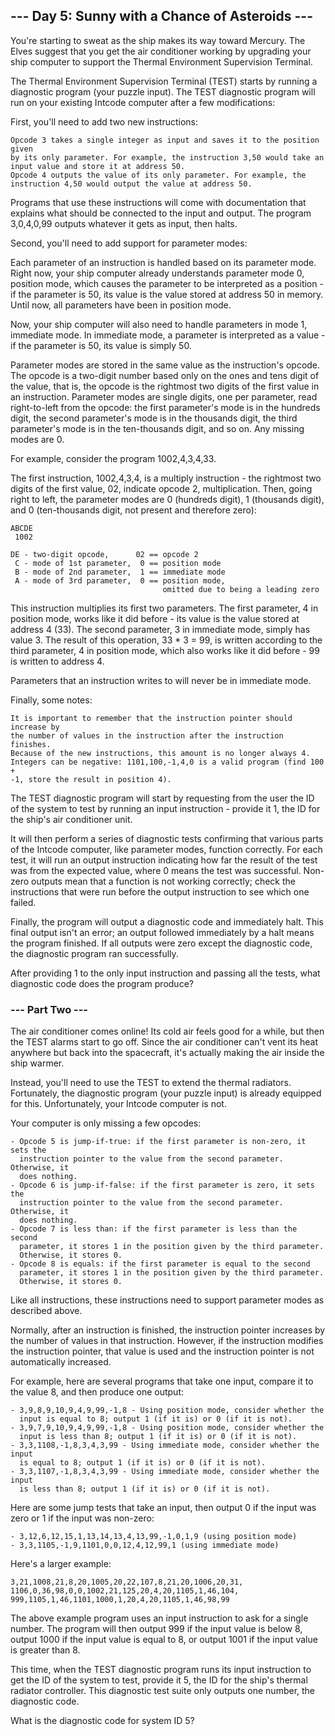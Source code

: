## --- Day 5: Sunny with a Chance of Asteroids ---

You're starting to sweat as the ship makes its way toward Mercury. The Elves
suggest that you get the air conditioner working by upgrading your ship
computer to support the Thermal Environment Supervision Terminal.

The Thermal Environment Supervision Terminal (TEST) starts by running a
diagnostic program (your puzzle input). The TEST diagnostic program will run on
your existing Intcode computer after a few modifications:

First, you'll need to add two new instructions:

	Opcode 3 takes a single integer as input and saves it to the position given
	by its only parameter. For example, the instruction 3,50 would take an
	input value and store it at address 50.
	Opcode 4 outputs the value of its only parameter. For example, the
	instruction 4,50 would output the value at address 50.

Programs that use these instructions will come with documentation that explains
what should be connected to the input and output. The program 3,0,4,0,99
outputs whatever it gets as input, then halts.

Second, you'll need to add support for parameter modes:

Each parameter of an instruction is handled based on its parameter mode. Right
now, your ship computer already understands parameter mode 0, position mode,
which causes the parameter to be interpreted as a position - if the parameter
is 50, its value is the value stored at address 50 in memory. Until now, all
parameters have been in position mode.

Now, your ship computer will also need to handle parameters in mode 1,
immediate mode. In immediate mode, a parameter is interpreted as a value - if
the parameter is 50, its value is simply 50.

Parameter modes are stored in the same value as the instruction's opcode. The
opcode is a two-digit number based only on the ones and tens digit of the
value, that is, the opcode is the rightmost two digits of the first value in an
instruction. Parameter modes are single digits, one per parameter, read
right-to-left from the opcode: the first parameter's mode is in the hundreds
digit, the second parameter's mode is in the thousands digit, the third
parameter's mode is in the ten-thousands digit, and so on. Any missing modes
are 0.

For example, consider the program 1002,4,3,4,33.

The first instruction, 1002,4,3,4, is a multiply instruction - the rightmost
two digits of the first value, 02, indicate opcode 2, multiplication. Then,
going right to left, the parameter modes are 0 (hundreds digit), 1 (thousands
digit), and 0 (ten-thousands digit, not present and therefore zero):

```
ABCDE
 1002

DE - two-digit opcode,      02 == opcode 2
 C - mode of 1st parameter,  0 == position mode
 B - mode of 2nd parameter,  1 == immediate mode
 A - mode of 3rd parameter,  0 == position mode,
                                  omitted due to being a leading zero
```

This instruction multiplies its first two parameters. The first parameter, 4 in
position mode, works like it did before - its value is the value stored at
address 4 (33). The second parameter, 3 in immediate mode, simply has value 3.
The result of this operation, 33 * 3 = 99, is written according to the third
parameter, 4 in position mode, which also works like it did before - 99 is
written to address 4.

Parameters that an instruction writes to will never be in immediate mode.

Finally, some notes:

	It is important to remember that the instruction pointer should increase by
	the number of values in the instruction after the instruction finishes.
	Because of the new instructions, this amount is no longer always 4.
	Integers can be negative: 1101,100,-1,4,0 is a valid program (find 100 +
	-1, store the result in position 4).

The TEST diagnostic program will start by requesting from the user the ID of
the system to test by running an input instruction - provide it 1, the ID for
the ship's air conditioner unit.

It will then perform a series of diagnostic tests confirming that various parts
of the Intcode computer, like parameter modes, function correctly. For each
test, it will run an output instruction indicating how far the result of the
test was from the expected value, where 0 means the test was successful.
Non-zero outputs mean that a function is not working correctly; check the
instructions that were run before the output instruction to see which one
failed.

Finally, the program will output a diagnostic code and immediately halt. This
final output isn't an error; an output followed immediately by a halt means the
program finished. If all outputs were zero except the diagnostic code, the
diagnostic program ran successfully.

After providing 1 to the only input instruction and passing all the tests, what
diagnostic code does the program produce?

### --- Part Two ---

The air conditioner comes online! Its cold air feels good for a while, but then
the TEST alarms start to go off. Since the air conditioner can't vent its heat
anywhere but back into the spacecraft, it's actually making the air inside the
ship warmer.

Instead, you'll need to use the TEST to extend the thermal radiators.
Fortunately, the diagnostic program (your puzzle input) is already equipped for
this. Unfortunately, your Intcode computer is not.

Your computer is only missing a few opcodes:

	- Opcode 5 is jump-if-true: if the first parameter is non-zero, it sets the
	  instruction pointer to the value from the second parameter. Otherwise, it
	  does nothing.
	- Opcode 6 is jump-if-false: if the first parameter is zero, it sets the
	  instruction pointer to the value from the second parameter. Otherwise, it
	  does nothing.
	- Opcode 7 is less than: if the first parameter is less than the second
	  parameter, it stores 1 in the position given by the third parameter.
	  Otherwise, it stores 0.
	- Opcode 8 is equals: if the first parameter is equal to the second
	  parameter, it stores 1 in the position given by the third parameter.
	  Otherwise, it stores 0.

Like all instructions, these instructions need to support parameter modes as
described above.

Normally, after an instruction is finished, the instruction pointer increases
by the number of values in that instruction. However, if the instruction
modifies the instruction pointer, that value is used and the instruction
pointer is not automatically increased.

For example, here are several programs that take one input, compare it to the
value 8, and then produce one output:

	- 3,9,8,9,10,9,4,9,99,-1,8 - Using position mode, consider whether the
	  input is equal to 8; output 1 (if it is) or 0 (if it is not).
	- 3,9,7,9,10,9,4,9,99,-1,8 - Using position mode, consider whether the
	  input is less than 8; output 1 (if it is) or 0 (if it is not).
	- 3,3,1108,-1,8,3,4,3,99 - Using immediate mode, consider whether the input
	  is equal to 8; output 1 (if it is) or 0 (if it is not).
	- 3,3,1107,-1,8,3,4,3,99 - Using immediate mode, consider whether the input
	  is less than 8; output 1 (if it is) or 0 (if it is not).

Here are some jump tests that take an input, then output 0 if the input was
zero or 1 if the input was non-zero:

	- 3,12,6,12,15,1,13,14,13,4,13,99,-1,0,1,9 (using position mode)
	- 3,3,1105,-1,9,1101,0,0,12,4,12,99,1 (using immediate mode)

Here's a larger example:
```
3,21,1008,21,8,20,1005,20,22,107,8,21,20,1006,20,31,
1106,0,36,98,0,0,1002,21,125,20,4,20,1105,1,46,104,
999,1105,1,46,1101,1000,1,20,4,20,1105,1,46,98,99
```

The above example program uses an input instruction to ask for a single number.
The program will then output 999 if the input value is below 8, output 1000 if
the input value is equal to 8, or output 1001 if the input value is greater
than 8.

This time, when the TEST diagnostic program runs its input instruction to get
the ID of the system to test, provide it 5, the ID for the ship's thermal
radiator controller. This diagnostic test suite only outputs one number, the
diagnostic code.

What is the diagnostic code for system ID 5?

